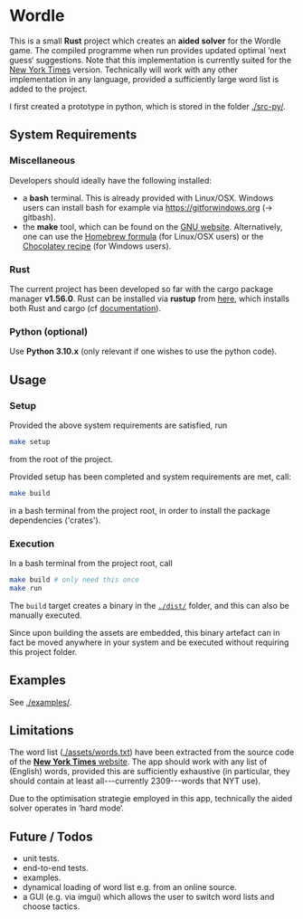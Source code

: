 # Wordle #

This is a small **Rust** project which creates an **aided solver** for the Wordle game.
The compiled programme when run provides updated optimal ‘next guess‘ suggestions.
Note that this implementation is currently suited for the [New York Times](https://www.nytimes.com/games/wordle/index.html) version. Technically will work with any other implementation in any language, provided a sufficiently large word list is added to the project.

I first created a prototype in python, which is stored in the folder [./src-py/](src-py/).

## System Requirements ##

### Miscellaneous ###

Developers should ideally have the following installed:

- a **bash** terminal. This is already provided with Linux/OSX.
  Windows users can install bash for example via <https://gitforwindows.org> (-> gitbash).
- the **make** tool, which can be found on the [GNU website](https://www.gnu.org/software/make).
  Alternatively, one can use
  the [Homebrew formula](https://formulae.brew.sh/formula/make) (for Linux/OSX users)
  or the [Chocolatey recipe](https://community.chocolatey.org/packages/make) (for Windows users).

### Rust ###

The current project has been developed so far with the cargo package manager **v1.56.0**.
Rust can be installed via **rustup** from [here](https://www.rust-lang.org/tools/install),
which installs both Rust and cargo
(cf [documentation](https://doc.rust-lang.org/cargo/getting-started/installation.html)).

### Python (optional) ###

Use **Python 3.10.x** (only relevant if one wishes to use the python code).

## Usage ##

### Setup ###

Provided the above system requirements are satisfied, run
```bash
make setup
```
from the root of the project.

Provided setup has been completed and system requirements are met, call:
```bash
make build
```
in a bash terminal from the project root,
in order to install the package dependencies ('crates').

### Execution ###

In a bash terminal from the project root, call
```bash
make build # only need this once
make run
```
The `build` target creates a binary in the [`./dist/`](dist/) folder,
and this can also be manually executed.

Since upon building the assets are embedded, this binary artefact can in fact be
moved anywhere in your system and be executed without requiring this project folder.

## Examples ##

See [./examples/](examples/).

## Limitations ##

The word list ([./assets/words.txt](assets/words.txt)) have been extracted from the source
code of the [**New York Times** website](https://www.nytimes.com/games/wordle/index.html).
The app should work with any list of (English) words, provided this are sufficiently exhaustive
(in particular, they should contain at least all---currently 2309---words that NYT use).

Due to the optimisation strategie employed in this app,
technically the aided solver operates in ‘hard mode‘.

## Future / Todos ##

- unit tests.
- end-to-end tests.
- examples.
- dynamical loading of word list e.g. from an online source.
- a GUI (e.g. via imgui) which allows the user to switch word lists and choose tactics.
